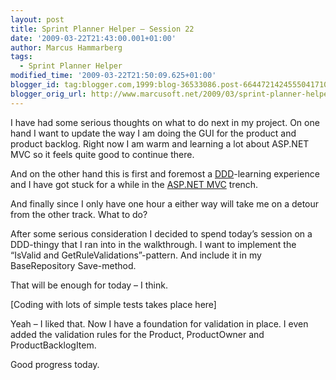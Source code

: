 ```yaml
---
layout: post
title: Sprint Planner Helper – Session 22
date: '2009-03-22T21:43:00.001+01:00'
author: Marcus Hammarberg
tags:
  - Sprint Planner Helper
modified_time: '2009-03-22T21:50:09.625+01:00'
blogger_id: tag:blogger.com,1999:blog-36533086.post-6644721424555041710
blogger_orig_url: http://www.marcusoft.net/2009/03/sprint-planner-helper-session-22.html
---
```



I have had some serious thoughts on what to do next in my project. On
one hand I want to update the way I am doing the GUI for the product and
product backlog. Right now I am warm and learning a lot about ASP.NET
MVC so it feels quite good to continue there.

And on the other hand this is first and foremost a
<a href="http://en.wikipedia.org/wiki/Domain-driven_design"
target="_blank">DDD</a>-learning experience and I have got stuck for a
while in the
<a href="http://www.asp.net/mvc/" target="_blank">ASP.NET MVC</a>
trench.

And finally since I only have one hour a either way will take me on a
detour from the other track. What to do?

After some serious consideration I decided to spend today’s session on a
DDD-thingy that I ran into in the walkthrough. I want to implement the
“IsValid and GetRuleValidations”-pattern. And include it in my
BaseRepository Save-method.

That will be enough for today – I think.

\[Coding with lots of simple tests takes place here\]

Yeah – I liked that. Now I have a foundation for validation in place. I
even added the validation rules for the Product, ProductOwner and
ProductBacklogItem.

Good progress today.
